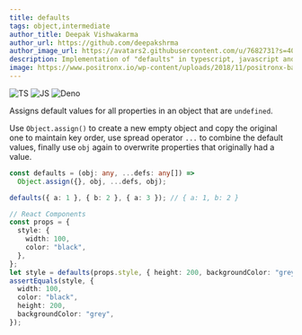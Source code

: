 ```yaml
---
title: defaults
tags: object,intermediate
author_title: Deepak Vishwakarma
author_url: https://github.com/deepakshrma
author_image_url: https://avatars2.githubusercontent.com/u/7682731?s=400
description: Implementation of "defaults" in typescript, javascript and deno.
image: https://www.positronx.io/wp-content/uploads/2018/11/positronx-banner-1152-1.jpg
---
```


![TS](https://img.shields.io/badge/supports-typescript-blue.svg?style=flat-square)
![JS](https://img.shields.io/badge/supports-javascript-yellow.svg?style=flat-square)
![Deno](https://img.shields.io/badge/supports-deno-green.svg?style=flat-square)

Assigns default values for all properties in an object that are `undefined`.

Use `Object.assign()` to create a new empty object and copy the original one to maintain key order, use spread operator `...` to combine the default values, finally use `obj` again to overwrite properties that originally had a value.

```ts title="typescript"
const defaults = (obj: any, ...defs: any[]) =>
  Object.assign({}, obj, ...defs, obj);
```

```ts title="typescript"
defaults({ a: 1 }, { b: 2 }, { a: 3 }); // { a: 1, b: 2 }

// React Components
const props = {
  style: {
    width: 100,
    color: "black",
  },
};
let style = defaults(props.style, { height: 200, backgroundColor: "grey" });
assertEquals(style, {
  width: 100,
  color: "black",
  height: 200,
  backgroundColor: "grey",
});
```
